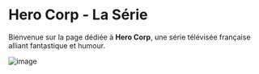 # Hero Corp - La Série

Bienvenue sur la page dédiée à **Hero Corp**, une série télévisée française alliant fantastique et humour.

![image](https://github.com/Maissane-abd/HeroCorp/assets/145986616/3f20b231-4513-40c2-9192-a656d6e14825)
